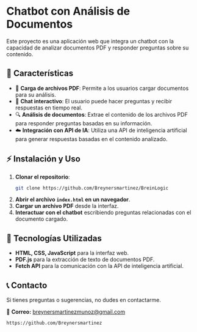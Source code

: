 # Chatbot con Análisis de Documentos

Este proyecto es una aplicación web que integra un chatbot con la capacidad de analizar documentos PDF y responder preguntas sobre su contenido.

## 🚀 Características
- 📄 **Carga de archivos PDF**: Permite a los usuarios cargar documentos para su análisis.
- 🤖 **Chat interactivo**: El usuario puede hacer preguntas y recibir respuestas en tiempo real.
- 🔍 **Análisis de documentos**: Extrae el contenido de los archivos PDF para responder preguntas basadas en su información.
- ☁️ **Integración con API de IA**: Utiliza una API de inteligencia artificial para generar respuestas basadas en el contenido analizado.


## ⚡ Instalación y Uso
1. **Clonar el repositorio**:
   ```sh
   git clone https://github.com/Breynersmartinez/BreinLogic
   ```
2. **Abrir el archivo `index.html` en un navegador**.
3. **Cargar un archivo PDF** desde la interfaz.
4. **Interactuar con el chatbot** escribiendo preguntas relacionadas con el documento cargado.

## 📌 Tecnologías Utilizadas
- **HTML, CSS, JavaScript** para la interfaz web.
- **PDF.js** para la extracción de texto de documentos PDF.
- **Fetch API** para la comunicación con la API de inteligencia artificial.

## 📞 Contacto
Si tienes preguntas o sugerencias, no dudes en contactarme.

📧 **Correo:** breynersmartinezmunoz@gmail.com

  ```sh
https://github.com/Breynersmartinez
  ```
